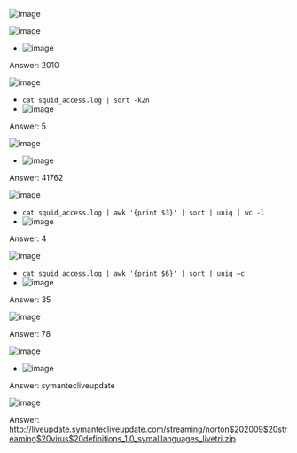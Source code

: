 ![image](https://github.com/user-attachments/assets/ae466d1d-f9e6-48cf-92fb-aa94f429ee28)

![image](https://github.com/user-attachments/assets/732de79a-61d6-407a-a7b0-15fda2b80356)
- ![image](https://github.com/user-attachments/assets/4045b1a7-fe26-4204-95e6-98ac418a8b12)

Answer: 2010

![image](https://github.com/user-attachments/assets/9a6e1099-a33d-43ef-94c5-eac84a9de080)
- ```cat squid_access.log | sort -k2n```
- ![image](https://github.com/user-attachments/assets/0b79b214-003b-43fd-8ce5-7518c3f6bc45)

Answer: 5

![image](https://github.com/user-attachments/assets/be754e34-7eb2-4d24-b567-c0f3dd3cc1c6)
- ![image](https://github.com/user-attachments/assets/bd6cccce-c5f0-4c8d-8642-bc2955398f57)

Answer: 41762

![image](https://github.com/user-attachments/assets/e5b4fb45-ce73-4365-a96c-7caa453deae5)
- ```cat squid_access.log | awk '{print $3}' | sort | uniq | wc -l```
- ![image](https://github.com/user-attachments/assets/b9846dda-df83-4792-a8bf-89c2322d8813)

Answer: 4

![image](https://github.com/user-attachments/assets/e4c617b9-3199-41c5-b4f3-610f993ec444)
- ```cat squid_access.log | awk '{print $6}' | sort | uniq –c```
- ![image](https://github.com/user-attachments/assets/b9785c30-32bf-44cd-8834-869258edb13d)

Answer: 35

![image](https://github.com/user-attachments/assets/dd10646a-8065-4288-ac3a-e194a227d9a5)

Answer: 78

![image](https://github.com/user-attachments/assets/96deac5a-e6ad-49d7-93c9-7ad1a807dff1)
- ![image](https://github.com/user-attachments/assets/96e7afbc-4669-4844-8949-e9796a010a47)

Answer: symantecliveupdate

![image](https://github.com/user-attachments/assets/8f6ccb9c-7974-492f-bb27-60d59fddd122)

Answer: http://liveupdate.symantecliveupdate.com/streaming/norton$202009$20streaming$20virus$20definitions_1.0_symalllanguages_livetri.zip

